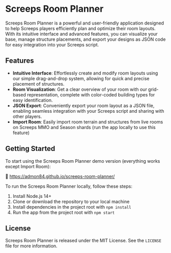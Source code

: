 # Screeps Room Planner

Screeps Room Planner is a powerful and user-friendly application designed to help Screeps players efficiently plan and optimize their room layouts. With its intuitive interface and advanced features, you can visualize your base, manage structure placements, and export your designs as JSON code for easy integration into your Screeps script.

## Features

- **Intuitive Interface**: Effortlessly create and modify room layouts using our simple drag-and-drop system, allowing for quick and precise placement of structures.
- **Room Visualization**: Get a clear overview of your room with our grid-based representation, complete with color-coded building types for easy identification.
- **JSON Export**: Conveniently export your room layout as a JSON file, enabling seamless integration with your Screeps script and sharing with other players.
- **Import Room**: Easily import room terrain and structures from live rooms on Screeps MMO and Season shards (run the app locally to use this feature)

## Getting Started

To start using the Screeps Room Planner demo version (everything works except Import Room):

:link: https://admon84.github.io/screeps-room-planner/

To run the Screeps Room Planner locally, follow these steps:

1. Install Node.js 14+
2. Clone or download the repository to your local machine
3. Install dependencies in the project root with `npm install`
4. Run the app from the project root with `npm start`

## License

Screeps Room Planner is released under the MIT License. See the `LICENSE` file for more information.
